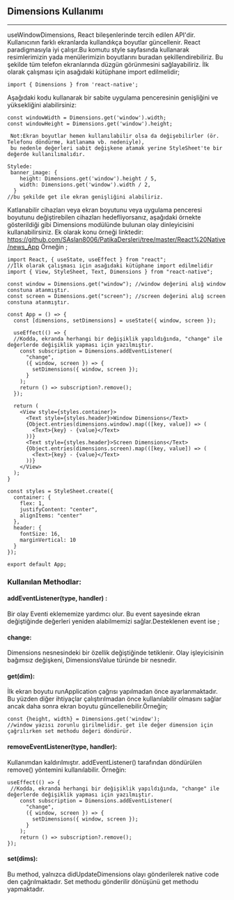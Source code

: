## Dimensions Kullanımı
***
useWindowDimensions, React bileşenlerinde tercih edilen API'dir. Kullanıcının farklı ekranlarda kullandıkça boyutlar güncellenir. React paradigmasıyla iyi çalışır.Bu komutu style sayfasında kullanarak resimlerimizin yada menülerimizin boyutlarını buradan şekillendirebiliriz. Bu şekilde tüm telefon ekranlarında düzgün görünmesini sağlayabiliriz.
İlk olarak çalışması için asağıdaki kütüphane import edilmelidir;
```JS
import { Dimensions } from 'react-native'; 
```
Aşağıdaki kodu kullanarak bir sabite uygulama penceresinin genişliğini ve yüksekliğini alabilirsiniz:
```JS
const windowWidth = Dimensions.get('window').width;
const windowHeight = Dimensions.get('window').height;
```
```
 Not:Ekran boyutlar hemen kullanılabilir olsa da değişebilirler (ör. Telefonu döndürme, katlanama vb. nedeniyle), 
 bu nedenle değerleri sabit değişkene atamak yerine StyleSheet'te bir değerde kullanılımalıdır.
```
```JS
Stylede:
 banner_image: {
    height: Dimensions.get('window').height / 5,
    width: Dimensions.get('window').width / 2,
  } 
//bu şekilde get ile ekran genişliğini alabiliriz.
```
Katlanabilir cihazları veya ekran boyutunu veya uygulama penceresi boyutunu değiştirebilen cihazları hedefliyorsanız, aşağıdaki örnekte gösterildiği gibi Dimensions modülünde bulunan olay dinleyicisini kullanabilirsiniz. Ek olarak konu örneği linktedir: https://github.com/SAslan8006/PatikaDersleri/tree/master/React%20Native/news_App
Örneğin ; 
```JS
import React, { useState, useEffect } from "react";
//İlk olarak çalışması için asağıdaki kütüphane import edilmelidir
import { View, StyleSheet, Text, Dimensions } from "react-native";

const window = Dimensions.get("window"); //window değerini alığ window constuna atanmıştır.
const screen = Dimensions.get("screen"); //screen değerini alığ screen constuna atanmıştır.

const App = () => {
  const [dimensions, setDimensions] = useState({ window, screen });

  useEffect(() => {
  //Kodda, ekranda herhangi bir değişiklik yapıldığında, "change" ile değerlerde değişiklik yapması için yazılmıştır.
    const subscription = Dimensions.addEventListener(
      "change",
      ({ window, screen }) => {
        setDimensions({ window, screen });
      }
    );
    return () => subscription?.remove();
  });
 
  return (
    <View style={styles.container}>
      <Text style={styles.header}>Window Dimensions</Text>
      {Object.entries(dimensions.window).map(([key, value]) => (
        <Text>{key} - {value}</Text>
      ))}
      <Text style={styles.header}>Screen Dimensions</Text>
      {Object.entries(dimensions.screen).map(([key, value]) => (
        <Text>{key} - {value}</Text>
      ))}
    </View>
  );
}

const styles = StyleSheet.create({
  container: {
    flex: 1,
    justifyContent: "center",
    alignItems: "center"
  },
  header: {
    fontSize: 16,
    marginVertical: 10
  }
});

export default App;
```
### Kullanılan Methodlar: 
#### addEventListener(type, handler) :
Bir olay Eventi eklememize yardımcı olur. Bu event sayesinde ekran değiştiğinde değerleri yeniden alabilmemizi sağlar.Desteklenen event ise ;
#### change:
Dimensions nesnesindeki bir özellik değiştiğinde tetiklenir. Olay işleyicisinin bağımsız değişkeni, DimensionsValue türünde bir nesnedir.
#### get(dim): 
İlk ekran boyutu runApplication çağrısı yapılmadan önce ayarlanmaktadır. Bu yüzden diğer ihtiyaçlar çalıştırılmadan önce kullanılabilir olmasını sağlar ancak daha sonra ekran boyutu güncellenebilir.Örneğin;
```JS
const {height, width} = Dimensions.get('window');
//window yazısı zorunlu girilmelidir. get ile değer dimension için çağrılırken set methodu değeri döndürür.
```
#### removeEventListener(type, handler):
Kullanımdan kaldırılmıştır. addEventListener() tarafından döndürülen remove() yöntemini kullanılabilir. Örneğin: 

```JS
useEffect(() => {
 //Kodda, ekranda herhangi bir değişiklik yapıldığında, "change" ile değerlerde değişiklik yapması için yazılmıştır.
    const subscription = Dimensions.addEventListener(
      "change",
      ({ window, screen }) => {
        setDimensions({ window, screen });
      }
    );
    return () => subscription?.remove();
});
```
#### set(dims):
Bu method, yalnızca didUpdateDimensions olayı gönderilerek native code den çağrılmaktadır. Set methodu gönderilir dönüşünü get methodu yapmaktadır.


